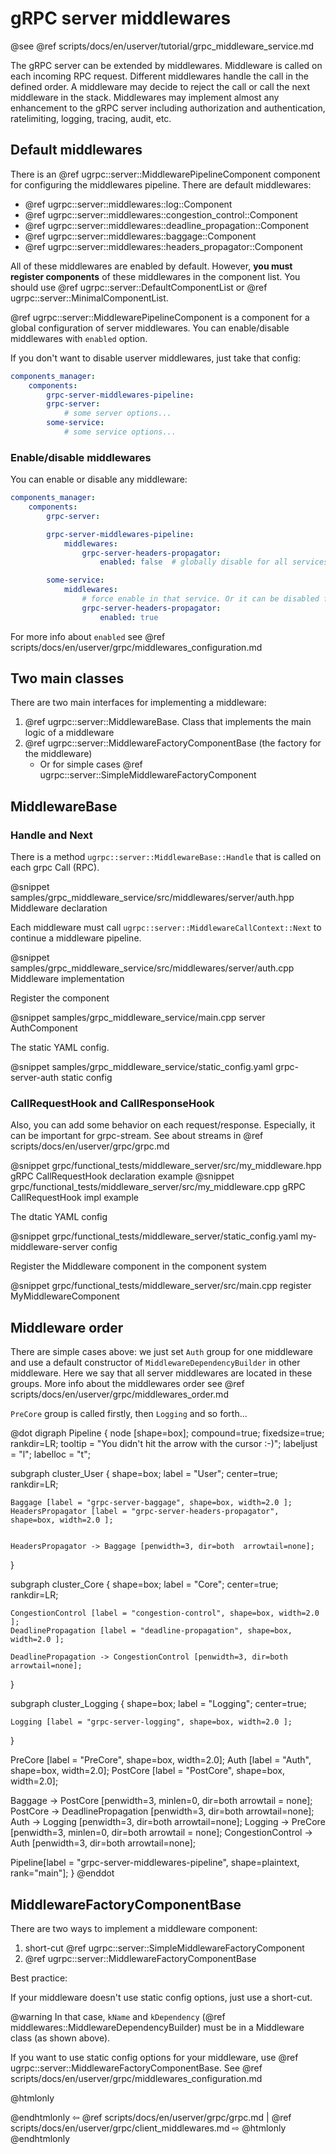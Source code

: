 # gRPC server middlewares

@see @ref scripts/docs/en/userver/tutorial/grpc_middleware_service.md

The gRPC server can be extended by middlewares.
Middleware is called on each incoming RPC request.
Different middlewares handle the call in the defined order.
A middleware may decide to reject the call or call the next middleware in the stack.
Middlewares may implement almost any enhancement to the gRPC server including authorization
and authentication, ratelimiting, logging, tracing, audit, etc.

## Default middlewares

There is an @ref ugrpc::server::MiddlewarePipelineComponent component for configuring the middlewares pipeline. 
There are default middlewares:
 - @ref ugrpc::server::middlewares::log::Component
 - @ref ugrpc::server::middlewares::congestion_control::Component
 - @ref ugrpc::server::middlewares::deadline_propagation::Component
 - @ref ugrpc::server::middlewares::baggage::Component
 - @ref ugrpc::server::middlewares::headers_propagator::Component

All of these middlewares are enabled by default. However, **you must register components** of these middlewares in the component list.
You should use @ref ugrpc::server::DefaultComponentList or @ref ugrpc::server::MinimalComponentList.

@ref ugrpc::server::MiddlewarePipelineComponent is a component for a global configuration of server middlewares. You can enable/disable middlewares with `enabled` option.

If you don't want to disable userver middlewares, just take that config:

```yaml
components_manager:
    components:
        grpc-server-middlewares-pipeline:
        grpc-server:
            # some server options...
        some-service:
            # some service options...
```

### Enable/disable middlewares

You can enable or disable any middleware:

```yaml
components_manager:
    components:
        grpc-server:

        grpc-server-middlewares-pipeline:
            middlewares:
                grpc-server-headers-propagator:
                    enabled: false  # globally disable for all services

        some-service:
            middlewares:
                # force enable in that service. Or it can be disabled for special service
                grpc-server-headers-propagator:
                    enabled: true

```

For more info about `enabled` see @ref scripts/docs/en/userver/grpc/middlewares_configuration.md

## Two main classes

There are two main interfaces for implementing a middleware:
1. @ref ugrpc::server::MiddlewareBase. Class that implements the main logic of a middleware
2. @ref ugrpc::server::MiddlewareFactoryComponentBase (the factory for the middleware)
    * Or for simple cases @ref ugrpc::server::SimpleMiddlewareFactoryComponent

## MiddlewareBase

### Handle and Next

There is a method `ugrpc::server::MiddlewareBase::Handle` that is called on each grpc Call (RPC).

@snippet samples/grpc_middleware_service/src/middlewares/server/auth.hpp Middleware declaration

Each middleware must call `ugrpc::server::MiddlewareCallContext::Next` to continue a middleware pipeline.

@snippet samples/grpc_middleware_service/src/middlewares/server/auth.cpp Middleware implementation

Register the component

@snippet samples/grpc_middleware_service/main.cpp server AuthComponent

The static YAML config.

@snippet samples/grpc_middleware_service/static_config.yaml grpc-server-auth static config

### CallRequestHook and CallResponseHook

Also, you can add some behavior on each request/response. Especially, it can be important for grpc-stream. See about streams in @ref scripts/docs/en/userver/grpc/grpc.md

@snippet grpc/functional_tests/middleware_server/src/my_middleware.hpp gRPC CallRequestHook declaration example
@snippet grpc/functional_tests/middleware_server/src/my_middleware.cpp gRPC CallRequestHook impl example

The dtatic YAML config

@snippet grpc/functional_tests/middleware_server/static_config.yaml my-middleware-server config

Register the Middleware component in the component system

@snippet grpc/functional_tests/middleware_server/src/main.cpp register MyMiddlewareComponent

## Middleware order

There are simple cases above: we just set `Auth` group for one middleware and use a default constructor of `MiddlewareDependencyBuilder` in other middleware.
Here we say that all server middlewares are located in these groups.
More info about the middlewares order see @ref scripts/docs/en/userver/grpc/middlewares_order.md

`PreCore` group is called firstly, then `Logging` and so forth...

@dot
digraph Pipeline {
  node [shape=box];
  compound=true;
  fixedsize=true;
  rankdir=LR;
  tooltip = "You didn't hit the arrow with the cursor :-)";
  labeljust = "l";
  labelloc = "t";

  subgraph cluster_User {
    shape=box;
    label = "User";
    center=true;
    rankdir=LR;

    Baggage [label = "grpc-server-baggage", shape=box, width=2.0 ];
    HeadersPropagator [label = "grpc-server-headers-propagator", shape=box, width=2.0 ];


    HeadersPropagator -> Baggage [penwidth=3, dir=both  arrowtail=none];
  }

  subgraph cluster_Core {
    shape=box;
    label = "Core";
    center=true;
    rankdir=LR;

    CongestionControl [label = "congestion-control", shape=box, width=2.0 ];
    DeadlinePropagation [label = "deadline-propagation", shape=box, width=2.0 ];

    DeadlinePropagation -> CongestionControl [penwidth=3, dir=both  arrowtail=none];
  }

  subgraph cluster_Logging {
    shape=box;
    label = "Logging";
    center=true;

    Logging [label = "grpc-server-logging", shape=box, width=2.0 ];
  }

  PreCore [label = "PreCore", shape=box, width=2.0];
  Auth [label = "Auth", shape=box, width=2.0];
  PostCore [label = "PostCore", shape=box, width=2.0];


  Baggage -> PostCore [penwidth=3, minlen=0, dir=both arrowtail = none];
  PostCore -> DeadlinePropagation [penwidth=3, dir=both  arrowtail=none];
  Auth -> Logging [penwidth=3, dir=both  arrowtail=none];
  Logging -> PreCore [penwidth=3, minlen=0, dir=both arrowtail = none];
  CongestionControl -> Auth [penwidth=3, dir=both  arrowtail=none];

  Pipeline[label = "grpc-server-middlewares-pipeline", shape=plaintext, rank="main"];
}
@enddot

## MiddlewareFactoryComponentBase

There are two ways to implement a middleware component:
1. short-cut @ref ugrpc::server::SimpleMiddlewareFactoryComponent
2. @ref ugrpc::server::MiddlewareFactoryComponentBase

Best practice:

If your middleware doesn't use static config options, just use a short-cut.

@warning In that case, `kName` and `kDependency` (@ref middlewares::MiddlewareDependencyBuilder) must be in a Middleware class (as shown above).

If you want to use static config options for your middleware, use @ref ugrpc::server::MiddlewareFactoryComponentBase. See @ref scripts/docs/en/userver/grpc/middlewares_configuration.md

@htmlonly <div class="bottom-nav"> @endhtmlonly
⇦ @ref scripts/docs/en/userver/grpc/grpc.md | @ref scripts/docs/en/userver/grpc/client_middlewares.md ⇨
@htmlonly </div> @endhtmlonly
